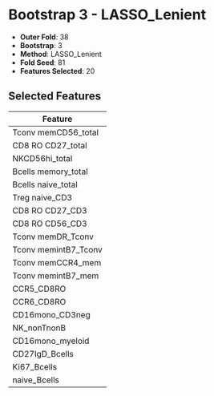 # Bootstrap 3 - LASSO_Lenient

- **Outer Fold**: 38
- **Bootstrap**: 3
- **Method**: LASSO_Lenient
- **Fold Seed**: 81
- **Features Selected**: 20

## Selected Features

| Feature |
|---------|
| Tconv memCD56_total |
| CD8 RO CD27_total |
| NKCD56hi_total |
| Bcells memory_total |
| Bcells naive_total |
| Treg naive_CD3 |
| CD8 RO CD27_CD3 |
| CD8 RO CD56_CD3 |
| Tconv memDR_Tconv |
| Tconv memintB7_Tconv |
| Tconv memCCR4_mem |
| Tconv memintB7_mem |
| CCR5_CD8RO |
| CCR6_CD8RO |
| CD16mono_CD3neg |
| NK_nonTnonB |
| CD16mono_myeloid |
| CD27IgD_Bcells |
| Ki67_Bcells |
| naive_Bcells |
